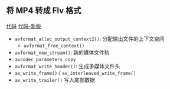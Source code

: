 ## 将 MP4 转成 Flv 格式

[代码](../basic/remuxing.c)
[代码-新版](../basic/v2/5-5/remux_v2.c)

- `avformat_alloc_output_context2()`: 分配输出文件的上下文空间
  - `avformat_free_context()`
- `avformat_new_stream()`: 新的媒体文件轨
- `avcodec_parameters_copy`
- `avformat_write_header()`: 生成多媒体文件头
- `av_write_frame()` / `av_interleaved_write_frame()`
- `av_write_trailer()` 写入尾部数据

